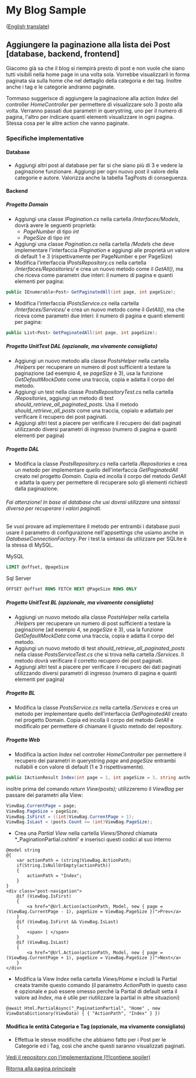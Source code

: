 # My Blog Sample  
([English translate](PostPagination.md))  

## Aggiungere la paginazione alla lista dei Post [database, backend, frontend]  
Giacomo già sa che il blog si riempirà presto di post e non vuole che siano tutti visibili nella home page in una volta sola. Vorrebbe visualizzarli in forma paginata sia sulla home che nel dettaglio della categoria e dei tag. Inoltre anche i tag e le categorie andranno paginate.    

Tommaso suggerisce di aggiungere la paginazione alla action *Index* del controller *HomeController* per permettere di visualizzare solo 3 posto alla volta. Verranno passati due parametri in querystring, uno per il numero di pagina, l'altro per indicare quanti elementi visualizzare in ogni pagina. Stessa cosa per le altre action che vanno paginate.  

### Specifiche implementative  

#### Database
- Aggiungi altri post al database per far si che siano più di 3 e vedere la paginazione funzionare. Aggiungi per ogni nuovo post il valore della categorie e autore. Valorizza anche la tabella TagPosts di conseguenza.   

#### Backend  

##### Progetto Domain  
- Aggiungi una classe *IPagination.cs* nella cartella */Interfaces/Models*, dovrà avere le seguenti proprietà:
    - *PageNumber* di tipo *int*  
    - *PageSize* di tipo *int*  
- Aggiungi una classe *Pagination.cs* nella cartella */Models* che deve implementare l'interfaccia *IPagination* e aggiungi alle proprietà un valore di default 1 e 3 (rispettivamente per PageNumber e per PageSize)    
- Modifica l'interfaccia *IPostsRepository.cs* nella cartella */Interfaces/Repositories/* e crea un nuovo metodo come il *GetAll()*, ma che riceva come parametri due interi: il numero di pagina e quanti elementi per pagina:  
```csharp
public IEnumerable<Post> GetPaginatedAll(int page, int pageSize);
```
- Modifica l'interfaccia *IPostsService.cs* nella cartella */Interfaces/Services/* e crea un nuovo metodo come il *GetAll()*, ma che riceva come parametri due interi: il numero di pagina e quanti elementi per pagina:  
```csharp
public List<Post> GetPaginatedAll(int page, int pageSize);
```

##### Progetto UnitTest DAL (opzionale, ma vivamente consigliato)  
- Aggiungi un nuovo metodo alla classe *PostsHelper* nella cartella */Helpers* per recuperare un numero di post sufficienti a testare la paginazione (ad esempio 4, se *pageSize* è 3), usa la funzione *GetDefaultMockData* come una traccia, copia e adatta il corpo del metodo.  
- Aggiungi un test nella classe *PostsRepositoryTest.cs* nella cartella */Repositories*, aggiungi un metodo di test *should_retrieve_all_paginated_posts*. Usa il metodo *should_retrieve_all_posts* come una traccia, copialo e adattalo per verificare il recupero dei post paginati.  
- Aggiungi altri test a piacere per verificare il recupero dei dati paginati utilizzando diversi parametri di ingresso (numero di pagina e quanti elementi per pagina)  

##### Progetto DAL  
- Modifica la classe *PostsRepository.cs* nella cartella */Repositories* e crea un metodo per implementare quello dell'interfaccia *GetPaginatedAll* creato nel progetto *Domain*. Copia ed incolla il corpo del metodo *GetAll* e adatta la query per permettere di recuperare solo gli elementi richiesti dalla paginazione.  

###### Fai attenzione! In base al database che usi dovrai utilizzare una sintassi diversa per recuperare i valori paginati.
Se vuoi provare ad implementare il metodo per entrambi i database puoi usare il parametro di configurazione nell'appsettings che usiamo anche in *DatabaseConnectionFactory*. Per i test la sintassi da utilizzare per SQLite è la stessa di MySQL.  

MySQL
```sql
LIMIT @offset, @pageSize
```

Sql Server
```sql
OFFSET @offset ROWS FETCH NEXT @PageSize ROWS ONLY
```  

##### Progetto UnitTest BL (opzionale, ma vivamente consigliato)  
- Aggiungi un nuovo metodo alla classe *PostsHelper* nella cartella */Helpers* per recuperare un numero di post sufficienti a testare la paginazione (ad esempio 4, se *pageSize* è 3), usa la funzione *GetDefaultMockData* come una traccia, copia e adatta il corpo del metodo.  
- Aggiungi un nuovo metodo di test *should_retrieve_all_paginated_posts* nella classe *PostsServiceTest.cs* che si trova nella cartella */Services*. Il metodo dovrà verificare il corretto recupero dei post paginati.  
- Aggiungi altri test a piacere per verificare il recupero dei dati paginati utilizzando diversi parametri di ingresso (numero di pagina e quanti elementi per pagina)  

##### Progetto BL  
- Modifica la classe *PostsService.cs* nella cartella */Services* e crea un metodo per implementare quello dell'interfaccia *GetPaginatedAll* creato nel progetto Domain. Copia ed incolla il corpo del metodo *GetAll* e modificalo per permettere di chiamare il giusto metodo del repository.  


##### Progetto Web  
- Modifica la action *Index* nel controller *HomeController* per permettere il recupero dei parametri in querystring *page* and *pageSize* entrambi nullabili e con valore di default (1 e 3 rispettivamente).  
```csharp
public IActionResult Index(int page = 1, int pageSize = 3, string author = null)
```
inoltre prima del comando *return View(posts);* utilizzeremo il *ViewBag* per passare dei parametri alla View:   
```csharp
ViewBag.CurrentPage = page;
ViewBag.PageSize = pageSize;
ViewBag.IsFirst = ((int)ViewBag.CurrentPage > 1);
ViewBag.IsLast = (posts.Count >= (int)ViewBag.PageSize);
```

- Crea una *Partial View* nella cartella *Views/Shared* chiamata *_PaginationPartial.cshtml' e inserisci questi codici al suo interno  
```razor
@model string
@{ 
    var actionPath = (string)ViewBag.ActionPath;
    if(String.IsNullOrEmpty(actionPath))
    {
        actionPath = "Index";
    }
}
<div class="post-navigation">
    @if (ViewBag.IsFirst)
    {
        <a href="@Url.Action(actionPath, Model, new { page = (ViewBag.CurrentPage - 1), pageSize = ViewBag.PageSize })">Prev</a>
    }
    @if (ViewBag.IsFirst && ViewBag.IsLast)
    {
        <span> | </span>
    }
    @if (ViewBag.IsLast)
    {
        <a href="@Url.Action(actionPath, Model, new { page = (ViewBag.CurrentPage + 1), pageSize = ViewBag.PageSize })">Next</a>
    }
</div>
```
- Modifica la View *Index* nella cartella *Views/Home* e includi la Partial creata tramite questo comando (il parametro *ActionPath* in questo caso è opzionale e può essere omesso perché la Partial di default setta il valore ad *Index*, ma è utile per riutilizzare la partial in altre situazioni)  
```razor
@await Html.PartialAsync("_PaginationPartial", "Home" , new ViewDataDictionary(ViewData) { { "ActionPath", "Index" } })
```

#### Modifica le entità Categoria e Tag (opzionale, ma vivamente consigliato)  
- Effettua le stesse modifiche che abbiamo fatto per i Post per le Categorie ed i Tag, così che anche questi saranno visualizzati paginati.  


[Vedi il repository con l'implementazione (!!!contiene spoiler)](https://github.com/Magicianred/my-blog-sample/tree/pathFromV1toV2/step04/add-pagination-to-posts)  


[Ritorna alla pagina principale](../README_IT.md)  

